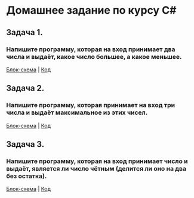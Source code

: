 # Домашнее задание по курсу С#

## Задача 1.

### Напишите программу, которая на вход принимает два числа и выдаёт, какое число большее, а какое меньшее.

 [Блок-схема](/Exp01/diagram.drawio.png) | [Код](/Exp01/Program.cs)

## Задача 2.

### Напишите программу, которая принимает на вход три числа и выдаёт максимальное из этих чисел.

[Блок-схема](/Exp02/diagram1.drawio.png) | [Код](/Exp02/Program.cs)

## Задача 3.

### Напишите программу, которая на вход принимает число и выдаёт, является ли число чётным (делится ли оно на два без остатка).

[Блок-схема](/Exp03/diagram2.drawio.png) | [Код](/Exp03/Program.cs)
